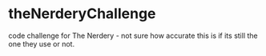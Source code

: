 # theNerderyChallenge
code challenge for The Nerdery - not sure how accurate this is if its still the one they use or not. 
